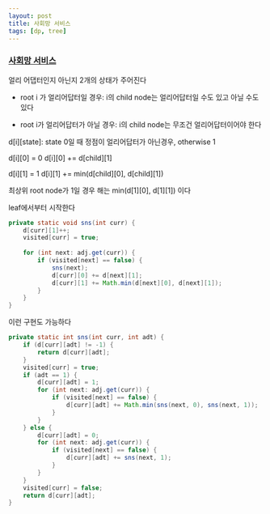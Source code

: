 ```yaml
---
layout: post
title: 사회망 서비스
tags: [dp, tree]
---
```

### [사회망 서비스](https://www.acmicpc.net/problem/2533)

얼리 어댑터인지 아닌지 2개의 상태가 주어진다

* root i 가 얼리어답터일 경우:
i의 child node는 얼리어답터일 수도 있고 아닐 수도 있다

* root i가 얼리어답터가 아닐 경우:
i의 child node는 무조건 얼리어답터이어야 한다

d[i][state]: state 0일 때 정점이 얼리어답터가 아닌경우, otherwise 1

d[i][0] = 0
d[i][0] += d[child][1]

d[i][1] = 1
d[i][1] += min(d[child][0], d[child][1])

최상위 root node가 1일 경우 해는 min(d[1][0], d[1][1]) 이다

leaf에서부터 시작한다

``` java
private static void sns(int curr) {
    d[curr][1]++;
    visited[curr] = true;
    
    for (int next: adj.get(curr)) {
        if (visited[next] == false) {
            sns(next);
            d[curr][0] += d[next][1];
            d[curr][1] += Math.min(d[next][0], d[next][1]);
        }
    }
}
```
이런 구현도 가능하다

``` java
private static int sns(int curr, int adt) {
    if (d[curr][adt] != -1) {
        return d[curr][adt];
    }
    visited[curr] = true;
    if (adt == 1) {
        d[curr][adt] = 1;
        for (int next: adj.get(curr)) {
            if (visited[next] == false) {
                d[curr][adt] += Math.min(sns(next, 0), sns(next, 1));
            }
        }
    } else {
        d[curr][adt] = 0;
        for (int next: adj.get(curr)) {
            if (visited[next] == false) {
                d[curr][adt] += sns(next, 1);
            }
        }
    }
    visited[curr] = false;
    return d[curr][adt];
}
```






